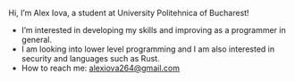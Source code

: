Hi, I’m Alex Iova, a student at University Politehnica of Bucharest!

- I’m interested in developing my skills and improving as a programmer in general.
- I am looking into lower level programming and I am also interested in security and languages such as Rust.
- How to reach me: alexiova264@gmail.com
